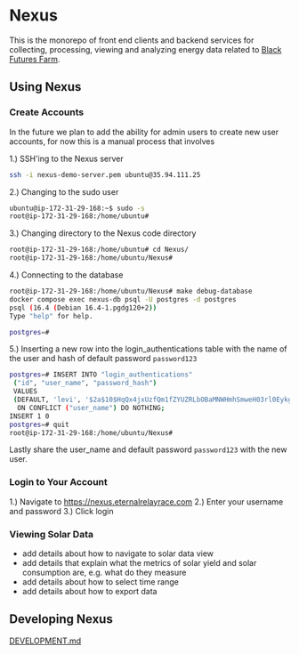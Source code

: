 # Nexus

This is the monorepo of front end clients and backend services for collecting, processing, viewing and analyzing energy data related to [Black Futures Farm](https://blackfutures.farm).

## Using Nexus

### Create Accounts

In the future we plan to add the ability for admin users to create new user accounts, for now this is a manual process that involves

1.) SSH'ing to the Nexus server

```bash
ssh -i nexus-demo-server.pem ubuntu@35.94.111.25
```

2.) Changing to the sudo user

```bash
ubuntu@ip-172-31-29-168:~$ sudo -s
root@ip-172-31-29-168:/home/ubuntu#
```

3.) Changing directory to the Nexus code directory

```bash
root@ip-172-31-29-168:/home/ubuntu# cd Nexus/
root@ip-172-31-29-168:/home/ubuntu/Nexus#
```

4.) Connecting to the database

```bash
root@ip-172-31-29-168:/home/ubuntu/Nexus# make debug-database
docker compose exec nexus-db psql -U postgres -d postgres
psql (16.4 (Debian 16.4-1.pgdg120+2))
Type "help" for help.

postgres=#
```

5.) Inserting a new row into the login_authentications table with the name of the user and hash of default password `password123`

```bash
postgres=# INSERT INTO "login_authentications"
 ("id", "user_name", "password_hash")
 VALUES
 (DEFAULT, 'levi', '$2a$10$HqQx4jxUzfQm1fZYUZRLbOBaMNWHmhSmweH03rl0EykgE4BNfDciO')
  ON CONFLICT ("user_name") DO NOTHING;
INSERT 1 0
postgres=# quit
root@ip-172-31-29-168:/home/ubuntu/Nexus#
```

Lastly share the user_name and default password `password123` with the new user.

### Login to Your Account

1.) Navigate to <https://nexus.eternalrelayrace.com>
2.) Enter your username and password
3.) Click login

### Viewing Solar Data

- add details about how to navigate to solar data view
- add details that explain what the metrics of solar yield and solar consumption are, e.g. what do they measure
- add details about how to select time range
- add details about how to export data

## Developing Nexus

[DEVELOPMENT.md](./DEVELOPMENT.md)
